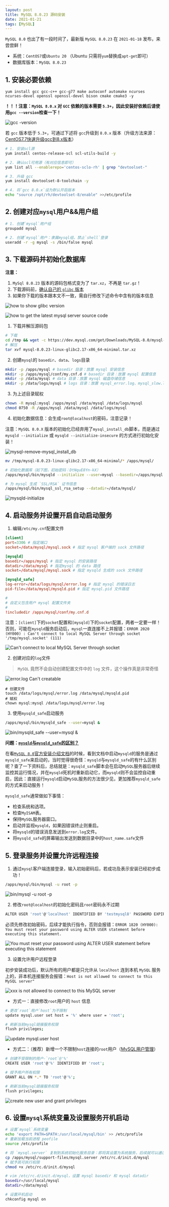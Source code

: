 ```yaml
---
layout: post
title: MySQL 8.0.23 源码安装
date: 2021-01-21
tags: [MySQL]
---
```


`MySQL 8.0` 也出了有一段时间了，最新版 `MySQL 8.0.23` 在 `2021-01-18` 发布，来尝尝鲜！

- 系统：`CentOS7`或`Ubuntu 20` （Ubuntu 只需将`yum`替换成`apt-get`即可）
- 数据库版本：`MySQL 8.0.23`

## 1. 安装必要依赖

```
yum install gcc gcc-c++ gcc-g77 make autoconf automake ncurses ncurses-devel openssl openssl-devel bison cmake cmake3 -y
```

**！！！注意：`MySQL 8.0.x` 对 `GCC` 依赖的版本需要 `5.3+`，因此安装好依赖后请使用`gcc --version`检查一下！**

![gcc -version](/images/article/gcc-version.png)

若 `gcc` 版本低于 `5.3+`，可通过下述将 `gcc`升级到 `8.0.x` 版本（升级方法来源：[CentOS7.7快速升级gcc到8.x版本](https://mhl.xyz/Linux/update-gcc.html)）

```sh
# 1. 安装scl源
yum install centos-release-scl scl-utils-build -y

# 2. 确认scl可用源（有对应信息即可）
yum list all --enablerepo='centos-sclo-rh' | grep "devtoolset-"

# 3. 升级 gcc
yum install devtoolset-8-toolchain -y

# 4. 将`gcc 8.0.x`设为默认开启版本
echo "source /opt/rh/devtoolset-8/enable" >>/etc/profile
```

## 2. 创建对应`mysql`用户&&用户组

```sh
# 1. 创建`mysql`用户组
groupadd mysql

# 2. 创建`mysql`用户：隶属mysql组，禁止`shell`登录
useradd -r -g mysql -s /bin/false mysql
```

## 3. 下载源码并初始化数据库

**注意：**
1. `MySql 8.0.23` 版本的源码包格式变为了 `tar.xz`，不再是 `tar.gz`！
2. 下载源码前，[确认自己的 `glibc` 版本](https://dev.to/0xbf/how-to-get-glibc-version-c-lang-26he)
3. 如果你下载的版本跟本文不一致，需自行修改下述命令中含有的版本信息

![how to show glibc version](/images/article/glibc-version.png)

![how to get the latest mysql server source code](/images/article/how-to-get-mysql-server-source.gif)

1. 下载并解压源码包

```sh
# 下载
cd /tmp && wget -c https://dev.mysql.com/get/Downloads/MySQL-8.0/mysql-8.0.23-linux-glibc2.17-x86_64-minimal.tar.xz
# 解压
tar xvf mysql-8.0.23-linux-glibc2.17-x86_64-minimal.tar.xz
```

2. 创建`mysql`的 `basedir`、`data`、`logs`目录

```sh
mkdir -p /apps/mysql # basedir 目录：放置 mysql 安装信息
mkdir -p /apps/mysql/conf/my.cnf.d # basedir 目录：放置 mysql 配置信息
mkdir -p /data/mysql # data 目录：放置 mysql 磁盘存储信息
mkdir -p /data/logs/mysql # logs 目录：放置 mysql_error.log、mysql_slow.log、mysql_binlog 等日志信息
```

3. 为上述目录赋权

```sh
chown -R mysql:mysql /apps/mysql /data/mysql /data/logs/mysql
chmod 0750 -R /apps/mysql /data/mysql /data/logs/mysql
```

4. 初始化数据信息：会生成`root@localhost`的密码，注意记录！

注意：`MySQL 8.0.X` 版本的初始化已经弃用了`mysql_install_db`脚本，而是通过 `mysqld --initialize` 或 `mysqld --initialize-insecure` 的方式进行初始化安装！

![mysql-remove-mysql_install_db](/images/article/mysql-remove-mysql_install_db.png)

```sh
mv /tmp/mysql-8.0.23-linux-glibc2.17-x86_64-minimal/* /apps/mysql/

# 初始化数据库（如下图，初始密码：DtNquE8Yn-kX）
/apps/mysql/bin/mysqld --initialize --user=mysql --basedir=/apps/mysql --datadir=/data/mysql

# 为 mysql 生成 `SSL/RSA` 证书信息
/apps/mysql/bin/mysql_ssl_rsa_setup --datadir=/data/mysql/
```

![mysqld-initialize](/images/article/mysqld-initialize.png)

## 4. 启动服务并设置开启自动启动服务

1. 编辑`/etc/my.cnf`配置文件

```conf
[client]
port=3306 # 指定端口
socket=/data/mysql/mysql.sock # 指定 mysql 客户端的 sock 文件路径

[mysqld]
basedir=/apps/mysql # 指定 mysql 的安装路径
datadir=/data/mysql # 指定mysql 的 data 路径
socket=/data/mysql/mysql.sock # 指定 mysqld 生成的 sock 文件路径

[mysqld_safe]
log-error=/data/logs/mysql/error.log # 指定 mysql 的错误日志
pid-file=/data/mysql/mysqld.pid # 指定 mysql.pid 文件路径

#
# 自定义包含用户 mysql 配置文件夹
#
!includedir /apps/mysql/conf/my.cnf.d
```

注意：`[client]`下的`socket`配置和`[mysqld]`下的`socket`配置，两者一定要一样！否则，可能在`mysqld`服务启动后，`mysql`一直连接不上并报错：`ERROR 2020 (HY000) : Can't connect to local MySQL Server through socket '/tmp/mysql.socket' (111)`

![Can't connect to local MySQL Server through socket](/images/article/mysql-error-can-not-connect-to-local-MySQL-Server-through-socket.png)

2. 创建对应的`log`文件

> `MySQL` 竟然不会自动创建配置文件中的 `log` 文件，这个操作真是非常奇怪

![error.log Can't creatable](/images/article/mysql-error-error.log-can-not-creatable.png)

```
# 创建文件
touch /data/logs/mysql/error.log /data/mysql/mysqld.pid
# 赋权
chown mysql:mysql /data/logs/mysql/error.log
```

3. 使用`mysqld_safe`启动服务

```sh
/apps/mysql/bin/mysqld_safe --user=mysql &
```

![bin/mysqld_safe --user=mysql &](/images/article/mysqld_safe_start.png)

**问题：[`mysqld`与`mysqld_safe`的区别？](https://developer.aliyun.com/article/576694)**

在看[`MySQL 8.0`官方安装介绍文档](https://dev.mysql.com/doc/refman/8.0/en/binary-installation.html)的时候，看到文档中启动`mysqld`的服务是通过`mysqld_safe`来启动的，当时觉得很奇怪：`mysqld`与`mysqld_safe`的有什么区别呢？查了一下资料后，总结就是：`mysqld_safe`脚本会在启动`MySQL`服务器后继续监控其运行情况，并在`mysqld`死机时重新启动它，而`mysqld`则不会监控自动重启，因此：直接运行`mysqld`启动`MySQL`服务的方法很少见，更加推荐`mysqld_safe`的方式来启动服务！

`mysqld_safe`通常做如下事情：
- 检查系统和选项。
- 检查`MyISAM`表。
- 保持`MySQL`服务器窗口。
- 启动并监视`mysqld`，如果因错误终止则重启。
- 将`mysqld`的错误消息发送到`error.log`文件。
- 将`mysqld_safe`的屏幕输出发送到数据目录中的`host_name.safe`文件

## 5. 登录服务并设置允许远程连接

1. 通过`mysql`客户端连接登录，输入初始密码后，若成功及表示安装已经初步成功！

```sh
/apps/mysql/bin/mysql -u root -p
```

![bin/mysql -u root -p](/images/article/mysql-login-by-root%40localhost.png)

2. 修改`root@localhost`的初始化密码且`root`密码永不过期

```sh
ALTER USER 'root'@'localhost' IDENTIFIED BY 'testmysql8' PASSWORD EXPIRE NEVER;
```

必须先修改初始密码，后续才能执行指令，否则会报错：`ERROR 1820 (HY000): You must reset your password using ALTER USER statement before executing this statement.`

![You must reset your password using ALTER USER statement before executing this statement](/images/article/mysql-error-without-change-initialize-pwd.png)

3. 设置允许用户远程登录

初步安装成功后，默认所有的用户都是只允许从 `localhost` 连到本机 `MySQL` 服务上的，非本机连接服务会报错：`Host is not allowed to connect to this MySQL server"`

![xxx is not allowed to connect to this MySQL server](/images/article/mysql-error-not-allowed-to-connect-to-mysql-server.png)

- 方式一：直接修改`root`用户的 `host` 信息

```sh
# 更改`root`用户`host`为不限制
update mysql.user set host = '%' where user = 'root';

# 刷新当前mysql链接服务权限
flush privileges;
```

![update mysql.user host](/images/article/mysql-update-user-host.png)

- 方式二：（推荐）新增一个不限制`host`连接的`root`用户（[MySQL用户管理](https://dev.mysql.com/doc/refman/8.0/en/account-management-statements.html)）

```sh
# 创建不受限制的用户-`root`@'%'
CREATE USER 'root'@'%' IDENTIFIED BY 'root';

# 授予用户所有权限
GRANT ALL ON *.* TO 'root'@'%';

# 刷新当前mysql链接服务权限
flush privileges;
```

![create new user and grant privileges](/images/article/mysql-create-user-and-grant-privileges.png)

## 6. 设置`mysql`系统变量及设置服务开机启动

```sh
# 设置`mysql`系统变量
echo 'export PATH=$PATH:/usr/local/mysql/bin' >> /etc/profile
# 重新加载当前进程 peofile
source /etc/profile
```

```sh
# 将 `mysql.server` 复制到系统初始化服务目录：即将其设置为系统服务，后续就可以通过 `service mysql start/stop/restart` 管理服务
cp /apps/mysql/support-files/mysql.server /etc/rc.d/init.d/mysql
# 赋予其可执行权限
chmod +x /etc/rc.d/init.d/mysql

# vim /etc/rc.d/init.d/mysql，设置 mysql basedir 和 mysql datadir
basedir=/usr/local/mysql
datadir=/data/mysql

# 设置开机启动
chkconfig mysql on
```